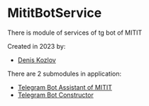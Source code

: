 # MititBotService
There is module of services of tg bot of MITIT

Created in 2023 by:
- [Denis Kozlov](https://github.com/den-k-203)

There are 2 submodules in application:
  - [Telegram Bot Assistant of MITIT](https://github.com/MITIT-DEP22/MititTgBot)
  - [Telegram Bot Constructor](https://github.com/MITIT-DEP22/ConstructorTgBotBackend) 
